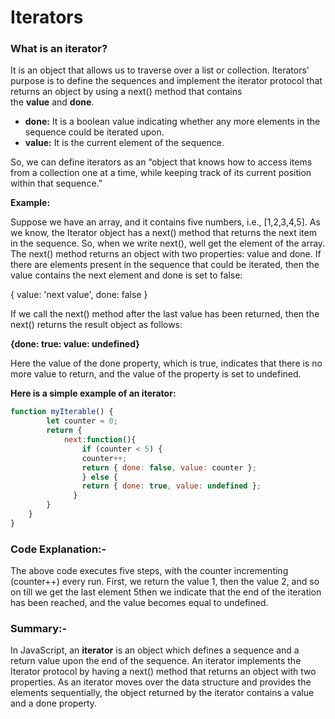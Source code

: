 # Iterators

### What is an iterator?

It is an object that allows us to traverse over a list or collection. Iterators' purpose is to define the sequences and implement the iterator protocol that returns an object by using a next() method that 
contains the **value** and **done**.

- **done:** It is a boolean value indicating whether any more elements in the sequence could be iterated upon.
- **value:** It is the current element of the sequence.

So, we can define iterators as an “object that knows how to access items from a collection one at a time, while keeping track of its current position within that sequence.”

**Example:**

Suppose we have an array, and it contains five numbers, i.e., [1,2,3,4,5]. As we know, the Iterator object has a next() method that returns the next item in the sequence. So, when we write next(), well get the element of the array. The next() method returns an object with two properties: value and done. If there are elements present in the sequence that could be iterated, then the value contains the next element and done is set to false:

{ value: 'next value', done: false }

If we call the next() method after the last value has been returned, then the next() returns the result object as follows:

**{done: true: value: undefined}**

Here the value of the done property, which is true, indicates that there is no more value to return, and the value of the property is set to undefined.

**Here is a simple example of an iterator:**

```jsx
function myIterable() {
        let counter = 0;
        return {
            next:function(){
                if (counter < 5) {
                counter++;
                return { done: false, value: counter };
                } else {
                return { done: true, value: undefined };
              }
        }
    }
}
```

### Code Explanation:-

The above code executes five steps, with the counter incrementing (counter++) every run. First, we return the value 1, then the value 2, and so on till we get the last element 5then we indicate that the end of the iteration has been reached, and the value becomes equal to undefined.

### Summary:-

In JavaScript, an **iterator** is an object which defines a sequence and a return value upon the end of the sequence. An iterator implements the Iterator protocol by having a next() method that returns an object with two properties. As an iterator moves over the data structure and provides the elements sequentially, the object returned by the iterator contains a value and a done property.
